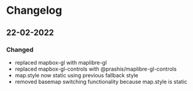 # Changelog

## 22-02-2022

### Changed

- replaced mapbox-gl with maplibre-gl
- replaced mapbox-gl-controls with @prashis/maplibre-gl-controls
- map.style now static using previous fallback style
- removed basemap switching functionality because map.style is static
